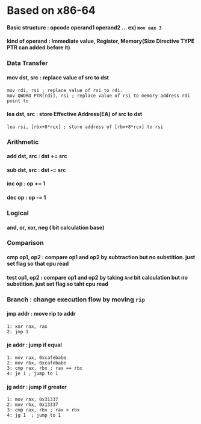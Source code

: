 # Based on x86-64

#### Basic structure : opcode operand1 operand2 ... ex) `mov eax 3`  
#### kind of operand : Immediate value, Register, Memory(Size Directive TYPE PTR can added before it)  

### Data Transfer
#### mov dst, src : replace value of src to dst
```assembly
mov rdi, rsi ; replace value of rsi to rdi.
mov QWORD PTR[rdi], rsi ; replace value of rsi to memory address rdi point to  
```

#### lea dst, src : store Effective Address(EA) of src to dst
```assembly
lea rsi, [rbx+8*rcx] ; store address of [rbx+8*rcx] to rsi
```

### Arithmetic
#### add dst, src : dst += src
#### sub dst, src : dst -= src
#### inc op : op += 1
#### dec op : op -= 1

### Logical
#### and, or, xor, neg ( bit calculation base)

### Comparison
#### cmp op1, op2 : compare op1 and op2 by subtraction but no substition. just set flag so that cpu read
#### test op1, op2 : compare op1 and op2 by taking `And` bit calculation but no substition. just set flag so taht cpu read

### Branch : change execution flow by moving `rip`
#### jmp addr : move rip to addr
```assembly
1: xor rax, rax
2: jmp 1
```
#### je addr : jump if equal
```assembly
1: mov rax, 0xcafebabe
2: mov rbx, 0xcafebabe
3: cmp rax, rbx ; rax == rbx
4: je 1 ; jump to 1
```
#### jg addr : jump if greater
```assembly
1: mov rax, 0x31337
2: mov rbx, 0x13337
3: cmp rax, rbx ; rax > rbx
4: jg 1  ; jump to 1
```
